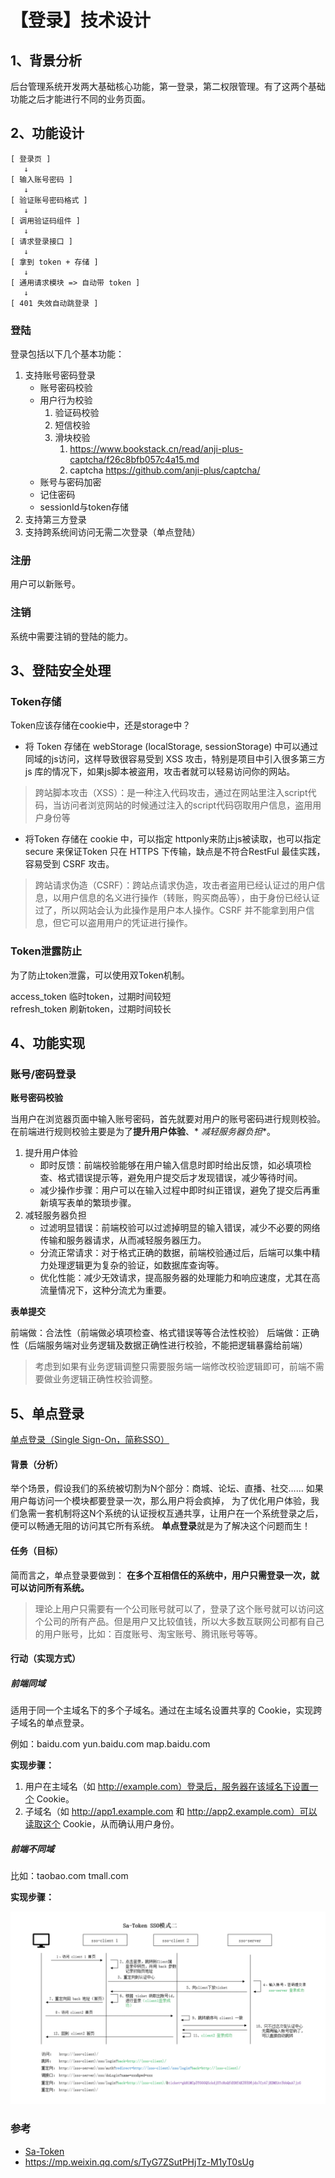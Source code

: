 # 【登录】技术设计

## 1、背景分析

后台管理系统开发两大基础核心功能，第一登录，第二权限管理。有了这两个基础功能之后才能进行不同的业务页面。

## 2、功能设计

```text
[ 登录页 ]
   ↓
[ 输入账号密码 ]
   ↓
[ 验证账号密码格式 ]
   ↓
[ 调用验证码组件 ]
   ↓
[ 请求登录接口 ]
   ↓
[ 拿到 token + 存储 ]
   ↓
[ 通用请求模块 => 自动带 token ]
   ↓
[ 401 失效自动跳登录 ]
```

### 登陆

登录包括以下几个基本功能：

1. 支持账号密码登录
    * 账号密码校验
    * 用户行为校验
        1. 验证码校验
        2. 短信校验
        3. 滑块校验
            1. https://www.bookstack.cn/read/anji-plus-captcha/f26c8bfb057c4a15.md
            2. captcha https://github.com/anji-plus/captcha/
    * 账号与密码加密
    * 记住密码
    * sessionId与token存储
2. 支持第三方登录
3. 支持跨系统间访问无需二次登录（单点登陆）

### 注册

用户可以新账号。

### 注销

系统中需要注销的登陆的能力。

## 3、登陆安全处理

### Token存储

Token应该存储在cookie中，还是storage中？

* 将 Token 存储在 webStorage (localStorage, sessionStorage) 中可以通过同域的js访问，这样导致很容易受到 XSS
  攻击，特别是项目中引入很多第三方 js 库的情况下，如果js脚本被盗用，攻击者就可以轻易访问你的网站。

> 跨站脚本攻击（XSS）：是一种注入代码攻击，通过在网站里注入script代码，当访问者浏览网站的时候通过注入的script代码窃取用户信息，盗用用户身份等

* 将Token 存储在 cookie 中，可以指定 httponly来防止js被读取，也可以指定 secure 来保证Token 只在 HTTPS 下传输，缺点是不符合RestFul
  最佳实践，容易受到 CSRF 攻击。

> 跨站请求伪造（CSRF）：跨站点请求伪造，攻击者盗用已经认证过的用户信息，以用户信息的名义进行操作（转账，购买商品等），由于身份已经认证过了，所以网站会认为此操作是用户本人操作。CSRF
> 并不能拿到用户信息，但它可以盗用用户的凭证进行操作。

### Token泄露防止

为了防止token泄露，可以使用双Token机制。

access_token 临时token，过期时间较短  
refresh_token 刷新token，过期时间较长

## 4、功能实现

### 账号/密码登录

**账号密码校验**

当用户在浏览器页面中输入账号密码，首先就要对用户的账号密码进行规则校验。在前端进行规则校验主要是为了**提升用户体验**、*
*减轻服务器负担**。

1. 提升用户体验
    * 即时反馈：前端校验能够在用户输入信息时即时给出反馈，如必填项检查、格式错误提示等，避免用户提交后才发现错误，减少等待时间。
    * 减少操作步骤：用户可以在输入过程中即时纠正错误，避免了提交后再重新填写表单的繁琐步骤。
2. 减轻服务器负担
    * 过滤明显错误：前端校验可以过滤掉明显的输入错误，减少不必要的网络传输和服务器请求，从而减轻服务器压力。
    * 分流正常请求：对于格式正确的数据，前端校验通过后，后端可以集中精力处理逻辑更为复杂的验证，如数据库查询等。
    * 优化性能：减少无效请求，提高服务器的处理能力和响应速度，尤其在高流量情况下，这种分流尤为重要。

**表单提交**

前端做：合法性（前端做必填项检查、格式错误等等合法性校验）
后端做：正确性（后端服务端对业务逻辑及数据正确性进行校验，不能把逻辑暴露给前端）

> 考虑到如果有业务逻辑调整只需要服务端一端修改校验逻辑即可，前端不需要做业务逻辑正确性校验调整。

## 5、单点登录

[单点登录（Single Sign-On，简称SSO）](https://sa-token.cc/doc.html#/sso/readme)

#### 背景（分析）

举个场景，假设我们的系统被切割为N个部分：商城、论坛、直播、社交…… 如果用户每访问一个模块都要登录一次，那么用户将会疯掉，
为了优化用户体验，我们急需一套机制将这N个系统的认证授权互通共享，让用户在一个系统登录之后，便可以畅通无阻的访问其它所有系统。
**单点登录**就是为了解决这个问题而生！

#### 任务（目标）

简而言之，单点登录要做到： **在多个互相信任的系统中，用户只需登录一次，就可以访问所有系统。**

> 理论上用户只需要有一个公司账号就可以了，登录了这个账号就可以访问这个公司的所有产品。但是用户又比较值钱，所以大多数互联网公司都有自己的用户账号，比如：百度账号、淘宝账号、腾讯账号等等。

#### 行动（实现方式）

##### 前端同域

适用于同一个主域名下的多个子域名。通过在主域名设置共享的 Cookie，实现跨子域名的单点登录。

例如：baidu.com yun.baidu.com map.baidu.com

**实现步骤：**

1. 用户在主域名（如 http://example.com）登录后，服务器在该域名下设置一个 Cookie。
2. 子域名（如 http://app1.example.com 和 http://app2.example.com）可以读取这个 Cookie，从而确认用户身份。

##### 前端不同域

比如：taobao.com tmall.com

**实现步骤：**

![](./1.jpg)

### 参考

* [Sa-Token](https://sa-token.cc/doc.html)
* https://mp.weixin.qq.com/s/TyG7ZSutPHjTz-M1yT0sUg